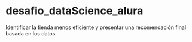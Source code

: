 # desafio_dataScience_alura
Identificar la tienda menos eficiente y presentar una recomendación final basada en los datos.
